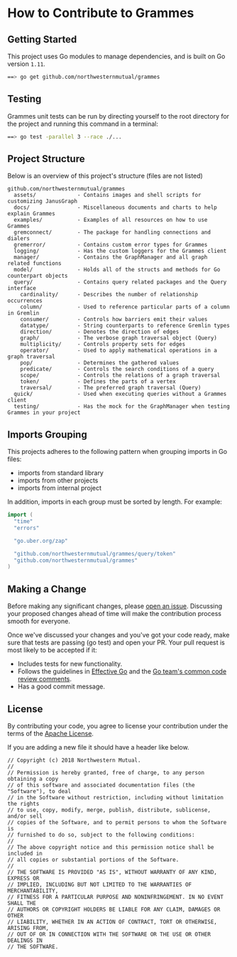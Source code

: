 # How to Contribute to Grammes

## Getting Started

This project uses Go modules to manage dependencies, and is built on Go version `1.11`.

```sh
==> go get github.com/northwesternmutual/grammes
```

## Testing

Grammes unit tests can be run by directing yourself to the root directory for the project and running this command in a terminal:

```sh
==> go test -parallel 3 --race ./...
```

## Project Structure

Below is an overview of this project's structure (files are not listed)

```flat
github.com/northwesternmutual/grammes
  assets/             - Contains images and shell scripts for customizing JanusGraph
  docs/               - Miscellaneous documents and charts to help explain Grammes
  examples/           - Examples of all resources on how to use Grammes
  gremconnect/        - The package for handling connections and dialers
  gremerror/          - Contains custom error types for Grammes
  logging/            - Has the custom loggers for the Grammes client
  manager/            - Contains the GraphManager and all graph related functions
  model/              - Holds all of the structs and methods for Go counterpart objects
  query/              - Contains query related packages and the Query interface
    cardinality/      - Describes the number of relationship occurrences
    column/           - Used to reference particular parts of a column in Gremlin
    consumer/         - Controls how barriers emit their values
    datatype/         - String counterparts to reference Gremlin types
    direction/        - Denotes the direction of edges
    graph/            - The verbose graph traversal object (Query)
    multiplicity/     - Controls property sets for edges
    operator/         - Used to apply mathematical operations in a graph traversal
    pop/              - Determines the gathered values
    predicate/        - Controls the search conditions of a query
    scope/            - Controls the relations of a graph traversal
    token/            - Defines the parts of a vertex
    traversal/        - The preferred graph traversal (Query)
  quick/              - Used when executing queries without a Grammes client
  testing/            - Has the mock for the GraphManager when testing Grammes in your project
```

## Imports Grouping

This projects adheres to the following pattern when grouping imports in Go files:

* imports from standard library
* imports from other projects
* imports from internal project

In addition, imports in each group must be sorted by length. For example:

```go
import (
  "time"
  "errors"

  "go.uber.org/zap"

  "github.com/northwesternmutual/grammes/query/token"
  "github.com/northwesternmutual/grammes"
)
```

## Making a Change

Before making any significant changes, please [open an issue](https://github.com/northwesternmutual/grammes/issues). Discussing your proposed changes ahead of time will make the contribution process smooth for everyone.

Once we've discussed your changes and you've got your code ready, make sure that tests are passing (go test) and open your PR. Your pull request is most likely to be accepted if it:

* Includes tests for new functionality.
* Follows the guidelines in [Effective Go](https://golang.org/doc/effective_go.html) and the [Go team's common code review comments](https://github.com/golang/go/wiki/CodeReviewComments).
* Has a good commit message.

## License

By contributing your code, you agree to license your contribution under the terms of the [Apache License](https://github.com/northwesternmutual/grammes/blob/master/LICENSE).

If you are adding a new file it should have a header like below.

```flat
// Copyright (c) 2018 Northwestern Mutual.
//
// Permission is hereby granted, free of charge, to any person obtaining a copy
// of this software and associated documentation files (the "Software"), to deal
// in the Software without restriction, including without limitation the rights
// to use, copy, modify, merge, publish, distribute, sublicense, and/or sell
// copies of the Software, and to permit persons to whom the Software is
// furnished to do so, subject to the following conditions:
//
// The above copyright notice and this permission notice shall be included in
// all copies or substantial portions of the Software.
//
// THE SOFTWARE IS PROVIDED "AS IS", WITHOUT WARRANTY OF ANY KIND, EXPRESS OR
// IMPLIED, INCLUDING BUT NOT LIMITED TO THE WARRANTIES OF MERCHANTABILITY,
// FITNESS FOR A PARTICULAR PURPOSE AND NONINFRINGEMENT. IN NO EVENT SHALL THE
// AUTHORS OR COPYRIGHT HOLDERS BE LIABLE FOR ANY CLAIM, DAMAGES OR OTHER
// LIABILITY, WHETHER IN AN ACTION OF CONTRACT, TORT OR OTHERWISE, ARISING FROM,
// OUT OF OR IN CONNECTION WITH THE SOFTWARE OR THE USE OR OTHER DEALINGS IN
// THE SOFTWARE.
```
